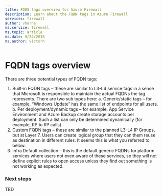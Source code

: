 ```yaml
---
title: FQDS tags overview for Azure Firewall
description: Learn about the FQDN tags in Azure Firewall
services: firewall
author: vhorne
ms.service: firewall
ms.topic: article
ms.date: 9/24/2018
ms.author: victorh
---
```


# FQDN tags overview

There are three potential types of FQDN tags:

1)	Built-in FQDN tags – these are similar to L3-L4 service tags in a sense that Microsoft is responsible to maintain the actual FQDNs the tag represents. There are two sub types here:
a.	Generic/static tags – for example, “Windows Update” has the same list of endpoints for all users.
b.	Per deployment/dynamic tags – for example, App Service Environment and Azure Backup create storage accounts per deployment. Such a list can only be determined dynamically (for example, RP to RP calls)
2)	Custom FQDN tags – these are similar to the planned L3-L4 IP Groups, but at Layer 7. Users can create logical group that they can them reuse as destination in different rules. It seems this is what you referred to below.
3)	Infra Default collection – this is the default generic FQDNs for platform services where users not even aware of these services, so they will not define explicit rules to open access unless they find out something is not working as expected. 


### Next steps

TBD
